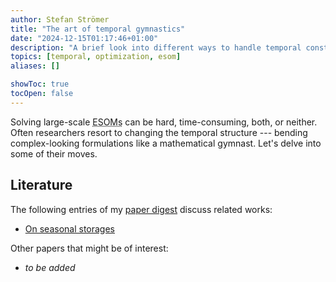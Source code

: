 ```yaml
---
author: Stefan Strömer
title: "The art of temporal gymnastics"
date: "2024-12-15T01:17:46+01:00"
description: "A brief look into different ways to handle temporal constraints."
topics: [temporal, optimization, esom]
aliases: []

showToc: true
tocOpen: false
---
```


Solving large-scale <abbr title="Energy System Optimization Models">ESOMs</abbr> can be hard, time-consuming, both, or neither. Often researchers resort to changing the temporal structure --- bending complex-looking formulations like a mathematical gymnast. Let's delve into some of their moves.

<!--more-->

## Literature

The following entries of my [paper digest](/digest/) discuss related works:

- [On seasonal storages](../digest/kotzur-2018.md)

Other papers that might be of interest:

- _to be added_
